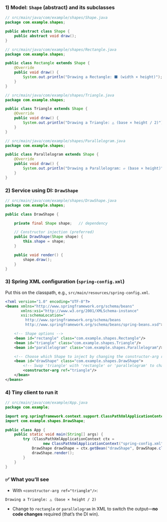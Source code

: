 

### 1) Model: `Shape` (abstract) and its subclasses

```java
// src/main/java/com/example/shapes/Shape.java
package com.example.shapes;

public abstract class Shape {
    public abstract void draw();
}
```

```java
// src/main/java/com/example/shapes/Rectangle.java
package com.example.shapes;

public class Rectangle extends Shape {
    @Override
    public void draw() {
        System.out.println("Drawing a Rectangle: ⬛ (width × height)");
    }
}
```

```java
// src/main/java/com/example/shapes/Triangle.java
package com.example.shapes;

public class Triangle extends Shape {
    @Override
    public void draw() {
        System.out.println("Drawing a Triangle: △ (base × height / 2)");
    }
}
```

```java
// src/main/java/com/example/shapes/Parallelogram.java
package com.example.shapes;

public class Parallelogram extends Shape {
    @Override
    public void draw() {
        System.out.println("Drawing a Parallelogram: ▱ (base × height)");
    }
}
```

### 2) Service using DI: `DrawShape`

```java
// src/main/java/com/example/shapes/DrawShape.java
package com.example.shapes;

public class DrawShape {

    private final Shape shape;   // dependency

    // Constructor injection (preferred)
    public DrawShape(Shape shape) {
        this.shape = shape;
    }

    public void render() {
        shape.draw();
    }
}
```

### 3) Spring XML configuration (`spring-config.xml`)

Put this on the classpath, e.g., `src/main/resources/spring-config.xml`.

```xml
<?xml version="1.0" encoding="UTF-8"?>
<beans xmlns="http://www.springframework.org/schema/beans"
       xmlns:xsi="http://www.w3.org/2001/XMLSchema-instance"
       xsi:schemaLocation="
         http://www.springframework.org/schema/beans
         http://www.springframework.org/schema/beans/spring-beans.xsd">

    <!-- Shape options -->
    <bean id="rectangle" class="com.example.shapes.Rectangle"/>
    <bean id="triangle" class="com.example.shapes.Triangle"/>
    <bean id="parallelogram" class="com.example.shapes.Parallelogram"/>

    <!-- Choose which Shape to inject by changing the constructor-arg ref -->
    <bean id="drawShape" class="com.example.shapes.DrawShape">
        <!-- Swap 'triangle' with 'rectangle' or 'parallelogram' to change behavior -->
        <constructor-arg ref="triangle"/>
    </bean>
</beans>
```

### 4) Tiny client to run it

```java
// src/main/java/com/example/App.java
package com.example;

import org.springframework.context.support.ClassPathXmlApplicationContext;
import com.example.shapes.DrawShape;

public class App {
    public static void main(String[] args) {
        try (ClassPathXmlApplicationContext ctx =
                 new ClassPathXmlApplicationContext("spring-config.xml")) {
            DrawShape drawShape = ctx.getBean("drawShape", DrawShape.class);
            drawShape.render();
        }
    }
}
```

### ✅ What you’ll see

* With `<constructor-arg ref="triangle"/>`:

```
Drawing a Triangle: △ (base × height / 2)
```

* Change to `rectangle` or `parallelogram` in XML to switch the output—**no code changes** required (that’s the DI win).


